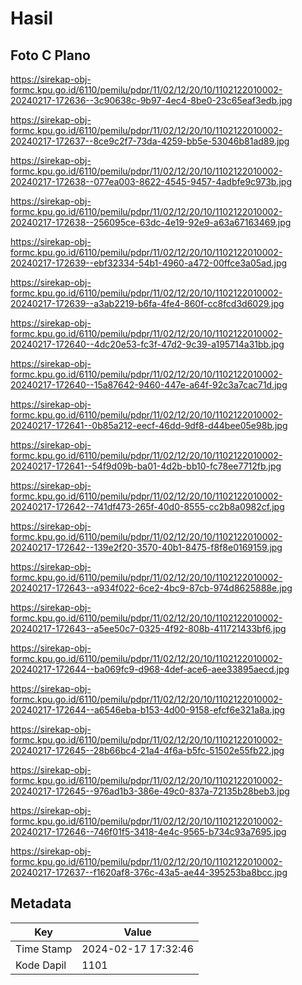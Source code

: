 # Hasil

## Foto C Plano

https://sirekap-obj-formc.kpu.go.id/6110/pemilu/pdpr/11/02/12/20/10/1102122010002-20240217-172636--3c90638c-9b97-4ec4-8be0-23c65eaf3edb.jpg

https://sirekap-obj-formc.kpu.go.id/6110/pemilu/pdpr/11/02/12/20/10/1102122010002-20240217-172637--8ce9c2f7-73da-4259-bb5e-53046b81ad89.jpg

https://sirekap-obj-formc.kpu.go.id/6110/pemilu/pdpr/11/02/12/20/10/1102122010002-20240217-172638--077ea003-8622-4545-9457-4adbfe9c973b.jpg

https://sirekap-obj-formc.kpu.go.id/6110/pemilu/pdpr/11/02/12/20/10/1102122010002-20240217-172638--256095ce-63dc-4e19-92e9-a63a67163469.jpg

https://sirekap-obj-formc.kpu.go.id/6110/pemilu/pdpr/11/02/12/20/10/1102122010002-20240217-172639--ebf32334-54b1-4960-a472-00ffce3a05ad.jpg

https://sirekap-obj-formc.kpu.go.id/6110/pemilu/pdpr/11/02/12/20/10/1102122010002-20240217-172639--a3ab2219-b6fa-4fe4-860f-cc8fcd3d6029.jpg

https://sirekap-obj-formc.kpu.go.id/6110/pemilu/pdpr/11/02/12/20/10/1102122010002-20240217-172640--4dc20e53-fc3f-47d2-9c39-a195714a31bb.jpg

https://sirekap-obj-formc.kpu.go.id/6110/pemilu/pdpr/11/02/12/20/10/1102122010002-20240217-172640--15a87642-9460-447e-a64f-92c3a7cac71d.jpg

https://sirekap-obj-formc.kpu.go.id/6110/pemilu/pdpr/11/02/12/20/10/1102122010002-20240217-172641--0b85a212-eecf-46dd-9df8-d44bee05e98b.jpg

https://sirekap-obj-formc.kpu.go.id/6110/pemilu/pdpr/11/02/12/20/10/1102122010002-20240217-172641--54f9d09b-ba01-4d2b-bb10-fc78ee7712fb.jpg

https://sirekap-obj-formc.kpu.go.id/6110/pemilu/pdpr/11/02/12/20/10/1102122010002-20240217-172642--741df473-265f-40d0-8555-cc2b8a0982cf.jpg

https://sirekap-obj-formc.kpu.go.id/6110/pemilu/pdpr/11/02/12/20/10/1102122010002-20240217-172642--139e2f20-3570-40b1-8475-f8f8e0169159.jpg

https://sirekap-obj-formc.kpu.go.id/6110/pemilu/pdpr/11/02/12/20/10/1102122010002-20240217-172643--a934f022-6ce2-4bc9-87cb-974d8625888e.jpg

https://sirekap-obj-formc.kpu.go.id/6110/pemilu/pdpr/11/02/12/20/10/1102122010002-20240217-172643--a5ee50c7-0325-4f92-808b-411721433bf6.jpg

https://sirekap-obj-formc.kpu.go.id/6110/pemilu/pdpr/11/02/12/20/10/1102122010002-20240217-172644--ba069fc9-d968-4def-ace6-aee33895aecd.jpg

https://sirekap-obj-formc.kpu.go.id/6110/pemilu/pdpr/11/02/12/20/10/1102122010002-20240217-172644--a6546eba-b153-4d00-9158-efcf6e321a8a.jpg

https://sirekap-obj-formc.kpu.go.id/6110/pemilu/pdpr/11/02/12/20/10/1102122010002-20240217-172645--28b66bc4-21a4-4f6a-b5fc-51502e55fb22.jpg

https://sirekap-obj-formc.kpu.go.id/6110/pemilu/pdpr/11/02/12/20/10/1102122010002-20240217-172645--976ad1b3-386e-49c0-837a-72135b28beb3.jpg

https://sirekap-obj-formc.kpu.go.id/6110/pemilu/pdpr/11/02/12/20/10/1102122010002-20240217-172646--746f01f5-3418-4e4c-9565-b734c93a7695.jpg

https://sirekap-obj-formc.kpu.go.id/6110/pemilu/pdpr/11/02/12/20/10/1102122010002-20240217-172637--f1620af8-376c-43a5-ae44-395253ba8bcc.jpg


## Metadata

| Key        | Value               |
| ---------- | ------------------- |
| Time Stamp | 2024-02-17 17:32:46 |
| Kode Dapil | 1101                |



